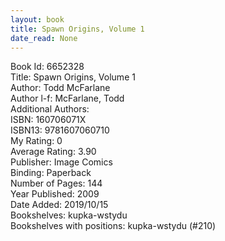 ```yaml
---
layout: book
title: Spawn Origins, Volume 1
date_read: None
---
```


Book Id: 6652328<br />
Title: Spawn Origins, Volume 1<br />
Author: Todd McFarlane<br />
Author l-f: McFarlane, Todd<br />
Additional Authors: <br />
ISBN: 160706071X<br />
ISBN13: 9781607060710<br />
My Rating: 0<br />
Average Rating: 3.90<br />
Publisher: Image Comics<br />
Binding: Paperback<br />
Number of Pages: 144<br />
Year Published: 2009<br />
Date Added: 2019/10/15<br />
Bookshelves: kupka-wstydu<br />
Bookshelves with positions: kupka-wstydu (#210)<br />

